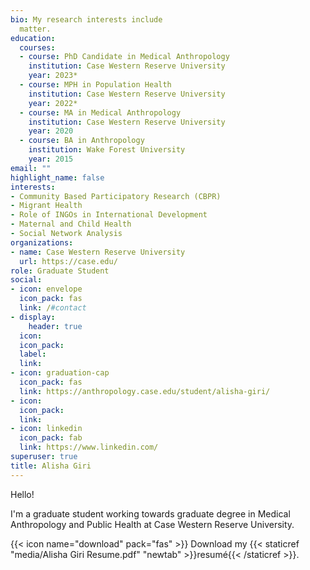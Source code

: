 ```yaml
---
bio: My research interests include 
  matter.
education:
  courses:
  - course: PhD Candidate in Medical Anthropology
    institution: Case Western Reserve University
    year: 2023*
  - course: MPH in Population Health
    institution: Case Western Reserve University
    year: 2022*
  - course: MA in Medical Anthropology
    institution: Case Western Reserve University
    year: 2020
  - course: BA in Anthropology
    institution: Wake Forest University
    year: 2015
email: ""
highlight_name: false
interests:
- Community Based Participatory Research (CBPR)
- Migrant Health
- Role of INGOs in International Development
- Maternal and Child Health
- Social Network Analysis
organizations:
- name: Case Western Reserve University
  url: https://case.edu/
role: Graduate Student 
social:
- icon: envelope
  icon_pack: fas
  link: /#contact
- display:
    header: true
  icon: 
  icon_pack:
  label: 
  link: 
- icon: graduation-cap
  icon_pack: fas
  link: https://anthropology.case.edu/student/alisha-giri/
- icon: 
  icon_pack: 
  link: 
- icon: linkedin
  icon_pack: fab
  link: https://www.linkedin.com/
superuser: true
title: Alisha Giri
---
```


Hello! 

I'm a graduate student working towards graduate degree in Medical Anthropology and Public Health at Case Western Reserve University. 

{{< icon name="download" pack="fas" >}} Download my {{< staticref "media/Alisha Giri Resume.pdf" "newtab" >}}resumé{{< /staticref >}}.
